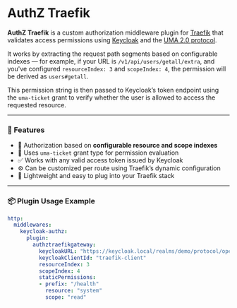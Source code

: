 # AuthZ Traefik

**AuthZ Traefik** is a custom authorization middleware plugin for [Traefik](https://traefik.io/) that validates access permissions using [Keycloak](https://www.keycloak.org/) and the [UMA 2.0 protocol](https://datatracker.ietf.org/doc/html/rfc8693).

It works by extracting the request path segments based on configurable indexes — for example, if your URL is `/v1/api/users/getall/extra`, and you've configured `resourceIndex: 3` and `scopeIndex: 4`, the permission will be derived as `users#getall`.

This permission string is then passed to Keycloak’s token endpoint using the `uma-ticket` grant to verify whether the user is allowed to access the requested resource.

---

### 🔐 Features
- 🔧 Authorization based on **configurable resource and scope indexes**
- 🔄 Uses `uma-ticket` grant type for permission evaluation
- ✅ Works with any valid access token issued by Keycloak
- ⚙️ Can be customized per route using Traefik’s dynamic configuration
- 🚀 Lightweight and easy to plug into your Traefik stack


---

### 📦 Plugin Usage Example

```yaml
http:
  middlewares:
    keycloak-authz:
      plugin:
        authztraefikgateway:
          keycloakURL: "https://keycloak.local/realms/demo/protocol/openid-connect/token"
          keycloakClientId: "traefik-client"
          resourceIndex: 3
          scopeIndex: 4
          staticPermissions:
          - prefix: "/health"
            resource: "system"
            scope: "read"

